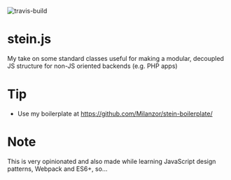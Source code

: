 ![travis-build][travis-build]

# stein.js
My take on some standard classes useful for making a modular, decoupled JS structure for non-JS oriented backends (e.g. PHP apps)

# Tip

- Use my boilerplate at https://github.com/Milanzor/stein-boilerplate/

# Note
This is very opinionated and also made while learning JavaScript design patterns, Webpack and ES6+, so...


[travis-build]: https://api.travis-ci.org/Milanzor/stein.js.svg?branch=master